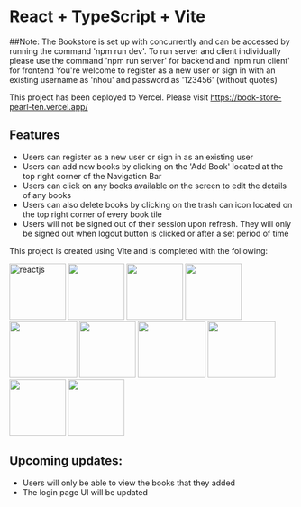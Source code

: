 # React + TypeScript + Vite

##Note: 
The Bookstore is set up with concurrently and can be accessed by running the command 'npm run dev'. To run server and client individually please use the command 'npm run server' for backend and 'npm run client' for frontend
You're welcome to register as a new user or sign in with an existing username as 'nhou' and password as '123456' (without quotes)

This project has been deployed to Vercel. Please visit https://book-store-pearl-ten.vercel.app/ 

## Features
- Users can register as a new user or sign in as an existing user
- Users can add new books by clicking on the 'Add Book' located at the top right corner of the Navigation Bar
- Users can click on any books available on the screen to edit the details of any books
- Users can also delete books by clicking on the trash can icon located on the top right corner of every book tile
- Users will not be signed out of their session upon refresh. They will only be signed out when logout button is clicked or after a set period of time
  
This project is created using Vite and is completed with the following: 

<img src="https://github.com/hxynh/BookStore/assets/47993347/595c1780-bcbd-4d80-a077-db2577df5a10" alt="reactjs" width="100" height="100" >
<img src="https://github.com/hxynh/BookStore/assets/47993347/389cec76-f5c7-4a0d-b421-fa0c89dbb390" width="100" height="100" >
<img src="https://github.com/hxynh/BookStore/assets/47993347/b5a4d8b4-b099-492d-99f5-dd8cd45dc14b=250x250" width="100" height="100" >
<img src="https://github.com/hxynh/BookStore/assets/47993347/97f381be-a5e1-4ee1-8fc0-b5629169d125" width="100" height="100" >
<img src="https://github.com/hxynh/BookStore/assets/47993347/3b4fd5f4-764a-4b1c-9ce0-b1cd271bbdf2" width="120" height="100" >
<img src="https://github.com/hxynh/BookStore/assets/47993347/4a43a5d3-62f3-4ace-abec-195c85733a5b" width="100" height="100" >
<img src="https://github.com/hxynh/BookStore/assets/47993347/7886e696-c228-451b-935d-bfbce27abdb7" width="120" height="100" >
<img src="https://github.com/hxynh/BookStore/assets/47993347/f0155041-7ada-4586-bc29-ba928e487a1c" width="120" height="100" >
<img src="https://github.com/hxynh/BookStore/assets/47993347/eccfe25a-04bf-4c4d-9d4e-7a655d132d3a=250x250" width="100" height="100" >
<img src="https://github.com/hxynh/BookStore/assets/47993347/9a091ba7-fb07-4b2c-aa8f-a156b287413c" width="100" height="100" >

## Upcoming updates:
- Users will only be able to view the books that they added
- The login page UI will be updated


